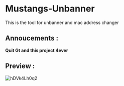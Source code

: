 # Mustangs-Unbanner
This is the tool for unbanner and mac address changer

## Annoucements :

**Quit Gt and this project 4ever**

## Preview :
![hDVk4Lh0q2](https://user-images.githubusercontent.com/54489997/73271073-84053600-4212-11ea-98ec-36c480e08910.gif)

